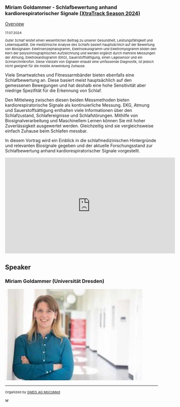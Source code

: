 ### Miriam Goldammer - Schlafbewertung anhand kardiorespiratorischer Signale [(XtraTrack Season 2024)](XtraTracksOverview)

[Overview](XtraTracksOverview)

<p style="font-size:11px">17.07.2024 </p>

<p style="font-size:11px">Guter Schlaf leistet einen wesentlichen Beitrag zu unserer Gesundheit, Leistungsfähigkeit und Lebensqualität. Die medizinische Analyse des Schlafs basiert hauptsächlich auf der Bewertung von Biosignalen: Elektroenzephalogramm, Elektrookulogramm und Elektromyogramm bilden den Kern der polysomnographischen Aufzeichnung und werden ergänzt durch mehrere Messungen der Atmung, Elektrokardiogramm (EKG), Sauerstoffsättigung, einen Lagesensor und ein Schnarchmikrofon. Diese Vielzahl von Signalen erlaubt eine umfassende Diagnostik, ist jedoch nicht geeignet für die mobile Anwendung Zuhause.

Viele Smartwatches und Fitnessarmbänder bieten ebenfalls eine Schlafbewertung an. Diese basiert meist hauptsächlich auf den gemessenen Bewegungen und hat deshalb eine hohe Sensitivität aber niedrige Spezifität für die Erkennung von Schlaf.

Den Mittelweg zwischen diesen beiden Messmethoden bieten kardiorespiratorische Signale als kontinuierliche Messung. EKG, Atmung und Sauerstoffsättigung enthalten viele Informationen über den Schlafzustand, Schlafereignisse und Schlafstörungen. Mithilfe von Biosignalverarbeitung und Maschinellem Lernen können Sie mit hoher Zuverlässigkeit ausgewertet werden. Gleichzeitig sind sie vergleichsweise einfach Zuhause beim Schlafen messbar.

In diesem Vortrag wird ein Einblick in die schlafmedizinischen Hintergründe und relevanten Biosignale gegeben und der aktuelle Forschungsstand zur Schlafbewertung anhand kardiorespiratorischer Signale vorgestellt.</p>

<!-- Once the Video is recorded -->
<center> <iframe width="560" height="315" src="https://www.youtube.com/embed/VZa_IFIZV3E?si=Fb5EOuz77xwPhgkB" title="YouTube video player" frameborder="0" allow="accelerometer; autoplay; clipboard-write; encrypted-media; gyroscope; picture-in-picture; web-share" referrerpolicy="strict-origin-when-cross-origin" allowfullscreen></iframe></center>

<!-- [Register now](/2024/XtraTrackOverview) to secure your spot in the lectures and receive a calendar invitation including the access link.-->

<!-- [Join Us Life](/2024/XtraTrackOverview) to secure your spot in the lectures and receive a calendar invitation including the access link.-->

## Speaker

### Miriam Goldammer (Universität Dresden)
<img src="/images/2024/csm_MiriamGoldammer_8ffa2b1b2a.jpg?raw=true"/>


<!-- second speaker-->
<!--<img src="/images/??/USER.jpg?raw=true"/>

<p style="font-size:11px">CV</p>-->

---
<p style="font-size:11px">Organized by <a href="http://mocomed.de">GMDS AG MoCoMed</a></p>w